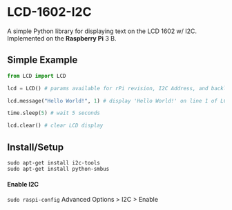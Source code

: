 # LCD-1602-I2C
A simple Python library for displaying text on the LCD 1602 w/ I2C. Implemented on the **Raspberry Pi** 3 B.

## Simple Example
```python
from LCD import LCD

lcd = LCD() # params available for rPi revision, I2C Address, and backlight on/off

lcd.message("Hello World!", 1) # display 'Hello World!' on line 1 of LCD

time.sleep(5) # wait 5 seconds

lcd.clear() # clear LCD display
```

## Install/Setup
```
sudo apt-get install i2c-tools
sudo apt-get install python-smbus
```

#### Enable I2C
`sudo raspi-config`
Advanced Options > I2C > Enable
